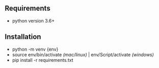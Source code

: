 ## Requirements

- python version 3.6+

## Installation

- python -m venv {env}
- source env/bin/activate _(mac/linux)_ | env/Script/activate _(windows)_
- pip install -r requirements.txt
